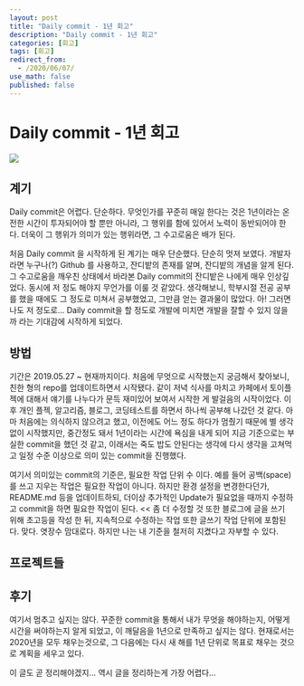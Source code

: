 ```yaml
---
layout: post
title: "Daily commit - 1년 회고"
description: "Daily commit - 1년 회고"
categories: [회고]
tags: [회고]
redirect_from:
  - /2020/06/07/
use_math: false
published: false
---
```


# Daily commit - 1년 회고

<!-- 잔디밭 이미지로 채울 것. 되도록 토요일에? -->
<img src="/assets/images/posts/folder_name/file_name">

## 계기

<p>
Daily commit은 어렵다. 단순하다. 무엇인가를 꾸준히 매일 한다는 것은 1년이라는 온전한 시간이 투자되어야 할 뿐만 아니라, 그 행위를 함에 있어서 노력이 동반되어야 한다. 더욱이 그 행위가 의미가 있는 행위라면, 그 수고로움은 배가 된다.
</p>

<p>
처음 Daily commit 을 시작하게 된 계기는 매우 단순했다. 단순히 멋져 보였다. 개발자라면 누구나(?) Github 를 사용하고, 잔디밭의 존재를 알며, 잔디밭의 개념을 알게 된다.
그 수고로움을 깨우친 상태에서 바라본 Daily commit의 잔디밭은 나에게 매우 인상깊었다.
동시에 저 정도 해야지 무언가를 이룰 것 같았다.
생각해보니, 학부시절 전공 공부를 했을 때에도 그 정도로 미쳐서 공부했었고, 그만큼 얻는 결과물이 많았다.
아! 그러면 나도 저 정도로... Daily commit을 할 정도로 개발에 미치면 개발을 잘할 수 있지 않을까 라는 기대감에 시작하게 되었다.
</p>

## 방법

<p>
기간은 2019.05.27 ~ 현재까지이다.
처음에 무엇으로 시작했는지 궁금해서 찾아보니, 친한 형의 repo를 업데이트하면서 시작됐다. 같이 저녁 식사를 마치고 카페에서 토이플젝에 대해서 얘기를 나누다가 문득 재미있어 보여서 시작한 게 발걸음의 시작이었다.
이후 개인 플젝, 알고리즘, 블로그, 코딩테스트를 하면서 하나씩 공부해 나갔던 것 같다.
아마 처음에는 의식하지 않으려고 했고, 이전에도 어느 정도 하다가 멈췄기 때문에 별 생각없이 시작했지만,
중간정도 돼서 1년이라는 시간에 욕심을 내게 되어 지금 기준으로는 부실한 commit을 했던 것 같고,
이래서는 죽도 밥도 안된다는 생각에 다시 생각을 고쳐먹고 일정 수준 이상으로 의미 있는 commit을 진행했다.

여기서 의미있는 commit의 기준은, 필요한 작업 단위 수 이다.
예를 들어 공백(space)를 쓰고 지우는 작업은 필요한 작업이 아니다.
하지만 환경 설정을 변경한다던가, README.md 등을 업데이트하되, 더이상 추가적인 Update가 필요없을 때까지 수정하고 commit을 하면 필요한 작업이 된다. << 좀 더 수정할 것
또한 블로그에 글을 쓰기 위해 초고등을 작성 한 뒤, 지속적으로 수정하는 작업 또한 글쓰기 작업 단위에 포함된다.
맞다. 엿장수 맘대로다. 하지만 나는 내 기준을 철저히 지켰다고 자부할 수 있다.

</p>

## 프로젝트들

## 후기

<p>
여기서 멈추고 싶지는 않다. 꾸준한 commit을 통해서 내가 무엇을 해야하는지, 어떻게 시간을 써야하는지 알게 되었고, 이 깨달음을 1년으로 만족하고 싶지는 않다. 현재로서는 2020년을 모두 채우는것으로, 그 다음에는 다시 새 해를 1년 단위로 목표로 채우는 것으로 계획을 세우고 있다.

이 글도 곧 정리해야겠지... 역시 글을 정리하는게 가장 어렵다...

</p>
